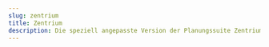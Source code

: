 ```yaml
---
slug: zentrium
title: Zentrium
description: Die speziell angepasste Version der Planungssuite Zentrium vereint Schichtplanung, Zeiterfassung, Funkgeräte-Management und Einsatz-Journal in einer Anwendung. So wird die Software zum idealen Helfer an Grossanlässen wie Open Airs und Sportveranstaltungen.
---
```


